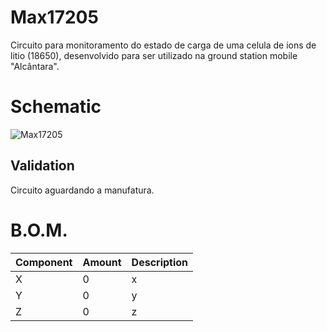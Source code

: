 # Max17205

Circuito para monitoramento do estado de carga de uma celula de ions de litio (18650), desenvolvido para ser utilizado na ground station mobile "Alcântara".

# Schematic

![Max17205](https://github.com/MarcusMoraisEpifane/Design-Blocks/blob/master/KiCad/MAX17205/Esquem%C3%A1tico_Max17205.png)

## Validation

Circuito aguardando a manufatura.


# B.O.M.
|Component|Amount|Description|
|--|--|--|
|X|0|x|
|Y|0|y|
|Z|0|z|
